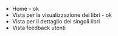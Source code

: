 - Home - ok
- Vista per la visualizzazione dei libri - ok
- Vista per il dettaglio dei singoli libri
- Vista feedback utenti